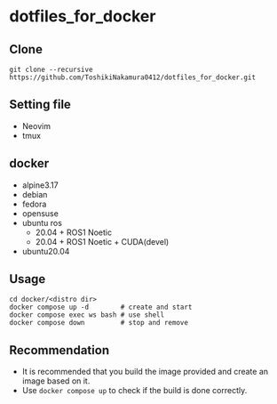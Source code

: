 # dotfiles_for_docker
## Clone
```
git clone --recursive https://github.com/ToshikiNakamura0412/dotfiles_for_docker.git
```
## Setting file
- Neovim
- tmux
## docker
- alpine3.17
- debian
- fedora
- opensuse
- ubuntu ros
  - 20.04 + ROS1 Noetic
  - 20.04 + ROS1 Noetic + CUDA(devel)
- ubuntu20.04
## Usage
```
cd docker/<distro dir>
docker compose up -d        # create and start
docker compose exec ws bash # use shell
docker compose down         # stop and remove
```
## Recommendation
- It is recommended that you build the image provided and create an image based on it.
- Use `docker compose up` to check if the build is done correctly.
